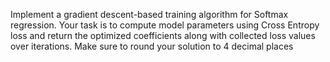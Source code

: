 Implement a gradient descent-based training algorithm for Softmax regression. Your task is to compute model parameters using Cross Entropy loss and return the optimized coefficients along with collected loss values over iterations. Make sure to round your solution to 4 decimal places
